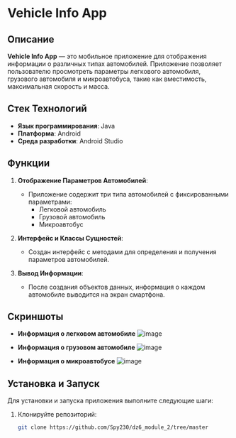 # Vehicle Info App  

## Описание

**Vehicle Info App** — это мобильное приложение для отображения информации о различных типах автомобилей. Приложение позволяет пользователю просмотреть параметры легкового автомобиля, грузового автомобиля и микроавтобуса, такие как вместимость, максимальная скорость и масса.  

## Стек Технологий

- **Язык программирования**: Java
- **Платформа**: Android
- **Среда разработки**: Android Studio

## Функции

1. **Отображение Параметров Автомобилей**:
   - Приложение содержит три типа автомобилей с фиксированными параметрами:
     - Легковой автомобиль
     - Грузовой автомобиль
     - Микроавтобус

2. **Интерфейс и Классы Сущностей**:
   - Создан интерфейс с методами для определения и получения параметров автомобилей.
   
3. **Вывод Информации**:
   - После создания объектов данных, информация о каждом автомобиле выводится на экран смартфона.

## Скриншоты

- **Информация о легковом автомобиле**
  ![image](https://github.com/user-attachments/assets/fd55f2b0-6e9b-4208-bb8f-bb34f0c79270)


- **Информация о грузовом автомобиле**
   ![image](https://github.com/user-attachments/assets/bf1ac9e7-4863-4ae8-9353-49605df53114)

- **Информация о микроавтобусе**
  ![image](https://github.com/user-attachments/assets/17e7540d-8688-4ce8-b548-3170e51848af)
  
## Установка и Запуск

Для установки и запуска приложения выполните следующие шаги:

1. Клонируйте репозиторий:
   ```bash
   git clone https://github.com/Spy230/dz6_module_2/tree/master
